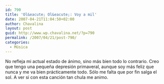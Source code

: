 ```yaml
---
id: 790
title: 'Ol&eacute; Ol&eacute;: Voy a mil'
date: 2007-04-21T11:04:50+02:00
author: Chavalina
layout: post
guid: http://www.wp.chavalina.net/?p=790
permalink: /2007/04/21/post-790/
categories:
  - Música
---
```

No refleja mi actual estado de &aacute;nimo, sino m&aacute;s bien todo lo contrario. Creo que tengo una peque&ntilde;a depresi&oacute;n primaveral, aunque soy m&aacute;s feliz que nunca y me va bien pr&aacute;cticamente todo. S&oacute;lo me falta que por fin salga el sol. A ver si con esta canci&oacute;n tan chula me animo.